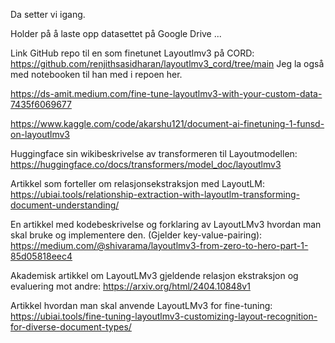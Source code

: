 Da setter vi igang.

Holder på å laste opp datasettet på Google Drive ...

Link GitHub repo til en som finetunet Layoutlmv3 på CORD: https://github.com/renjithsasidharan/layoutlmv3_cord/tree/main
Jeg la også med notebooken til han med i repoen her.

https://ds-amit.medium.com/fine-tune-layoutlmv3-with-your-custom-data-7435f6069677

https://www.kaggle.com/code/akarshu121/document-ai-finetuning-1-funsd-on-layoutlmv3


Huggingface sin wikibeskrivelse av transformeren til Layoutmodellen:
https://huggingface.co/docs/transformers/model_doc/layoutlmv3

Artikkel som forteller om relasjonsekstraksjon med LayoutLM:
https://ubiai.tools/relationship-extraction-with-layoutlm-transforming-document-understanding/

En artikkel med kodebeskrivelse og forklaring av LayoutLMv3 hvordan man skal bruke og implementere den. (Gjelder key-value-pairing):
https://medium.com/@shivarama/layoutlmv3-from-zero-to-hero-part-1-85d05818eec4

Akademisk artikkel om LayoutLMv3 gjeldende relasjon ekstraksjon og evaluering mot andre:
https://arxiv.org/html/2404.10848v1

Artikkel hvordan man skal anvende LayoutLMv3 for fine-tuning:
https://ubiai.tools/fine-tuning-layoutlmv3-customizing-layout-recognition-for-diverse-document-types/


